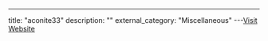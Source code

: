 ---
title: "aconite33"
description: ""
external_category: "Miscellaneous"
---[Visit Website](https://github.com/aconite33)

